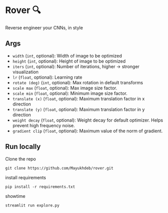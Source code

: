 # Rover :mag: 
Reverse engineer your CNNs, in style


## Args
* `width` (`int`, optional): Width of image to be optimized 
* `height` (`int`, optional): Height of image to be optimized 
* `iters` (`int`, optional): Number of iterations, higher -> stronger visualization
* `lr` (`float`, optional): Learning rate
* `rotate (deg)` (`int`, optional): Max rotation in default transforms
* `scale max` (`float`, optional): Max image size factor. 
* `scale min` (`float`, optional): Minimum image size factor. 
* `translate (x)` (`float`, optional): Maximum translation factor in x direction
* `translate (y)` (`float`, optional): Maximum translation factor in y direction
* `weight decay` (`float`, optional): Weight decay for default optimizer. Helps prevent high frequency noise. 
* `gradient clip` (`float`, optional): Maximum value of the norm of gradient. 


## Run locally

Clone the repo
```
git clone https://github.com/Mayukhdeb/rover.git
```

install requirements
```
pip install -r requirements.txt
```

showtime

```
streamlit run explore.py
```
